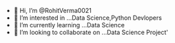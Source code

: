 - 👋 Hi, I’m @RohitVerma0021
- 👀 I’m interested in ...Data Science,Python Devlopers
- 🌱 I’m currently learning ...Data Science
- 💞️ I’m looking to collaborate on ...Data Science Project'

<!---
RohitVerma0021/RohitVerma0021 is a ✨ special ✨ repository because its `README.md` (this file) appears on your GitHub profile.
You can click the Preview link to take a look at your changes.
--->
